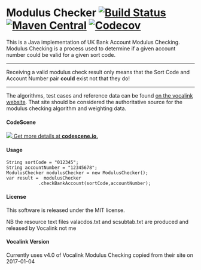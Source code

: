 # Modulus Checker [![Build Status](https://travis-ci.org/pauldambra/JavaModulusChecker.svg?branch=master)](https://travis-ci.org/pauldambra/JavaModulusChecker) [![Maven Central](https://img.shields.io/maven-central/v/com.github.pauldambra/moduluschecker.svg)](https://search.maven.org/#search%7Cga%7C1%7Ca%3A%22moduluschecker%22) [![Codecov](https://img.shields.io/codecov/c/github/pauldambra/javamoduluschecker.svg)](https://codecov.io/gh/pauldambra/JavaModulusChecker)
This is a Java implementation of UK Bank Account Modulus Checking. Modulus Checking is a process used to determine if a given account number could be valid for a given sort code.
***
Receiving a valid modulus check result only means that the Sort Code and Account Number pair **could** exist not that they do!
***
The algorithms, test cases and reference data can be found  [on the vocalink website](http://www.vocalink.com/products/payments/customer-support-services/modulus-checking.aspx "The Vocalink Modulus Checker Website"). That site should be considered the authoritative source for the modulus checking algorithm and weighting data.

#### CodeScene

[![](https://codescene.io/projects/1472/status.svg) Get more details at **codescene.io**.](https://codescene.io/projects/1472/jobs/latest-successful/results)

#### Usage
```
String sortCode = "012345";
String accountNumber = "12345678";
ModulusChecker modulusChecker = new ModulusChecker();
var result =  modulusChecker
			.checkBankAccount(sortCode,accountNumber);
```

#### License
This software is released under the MIT license. 

NB the resource text files valacdos.txt and scsubtab.txt are produced and released by Vocalink not me

#### Vocalink Version

Currently uses v4.0 of Vocalink Modulus Checking copied from their site on 2017-01-04